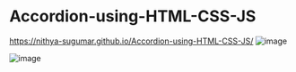 # Accordion-using-HTML-CSS-JS
https://nithya-sugumar.github.io/Accordion-using-HTML-CSS-JS/
![image](https://user-images.githubusercontent.com/103504901/206998827-8630333b-0ff9-4dd5-8f6e-9a05cfcc922d.png)

![image](https://user-images.githubusercontent.com/103504901/206998982-5309d244-738e-4f88-bbfa-130879ce67ac.png)




